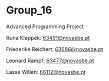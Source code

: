 # Group_16
Advanced Programming Project

Runa Kleppek: 63491@novasbe.pt

Friederike Reichert: 63686@novasbe.pt

Leonard Rampf: 63477@novasbe.pt

Lasse Willen: 66112@novasbe.pt
